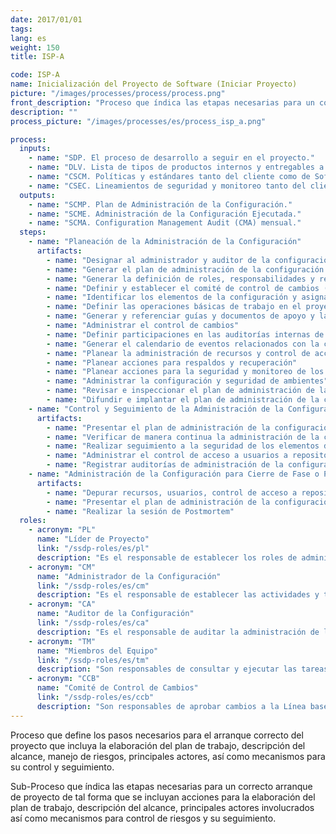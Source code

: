 ```yaml
---
date: 2017/01/01
tags:
lang: es
weight: 150
title: ISP-A

code: ISP-A
name: Inicialización del Proyecto de Software (Iniciar Proyecto)
picture: "/images/processes/process/process.png"
front_description: "Proceso que índica las etapas necesarias para un correcto arranque de proyecto de tal forma que se incluyan acciones para la elaboración del plan de trabajo, descripción del alcance, principales actores involucrados así como mecanismos para control de riesgos y su seguimiento."
description: ""
process_picture: "/images/processes/es/process_isp_a.png"

process:
  inputs:
    - name: "SDP. El proceso de desarrollo a seguir en el proyecto."
    - name: "DLV. Lista de tipos de productos internos y entregables a generar en el proyecto."
    - name: "CSCM. Políticas y estándares tanto del cliente como de Softtek respecto a la administración de la configuración y a la administración de cambios."
    - name: "CSEC. Lineamientos de seguridad y monitoreo tanto del cliente como de Softtek."
  outputs:
    - name: "SCMP. Plan de Administración de la Configuración."
    - name: "SCME. Administración de la Configuración Ejecutada."
    - name: "SCMA. Configuration Management Audit (CMA) mensual."
  steps:
    - name: "Planeación de la Administración de la Configuración"
      artifacts:
        - name: "Designar al administrador y auditor de la configuración"
        - name: "Generar el plan de administración de la configuración (SCM)"
        - name: "Generar la definición de roles, responsabilidades y reglas de uso del proyecto"
        - name: "Definir y establecer el comité de control de cambios (CCC)"
        - name: "Identificar los elementos de la configuración y asignar nomenclatura única a cada elemento de la configuración"
        - name: "Definir las operaciones básicas de trabajo en el proyecto"
        - name: "Generar y referenciar guías y documentos de apoyo y las referencias para su uso"
        - name: "Administrar el control de cambios"
        - name: "Definir participaciones en las auditorías internas de configuración y revisiones"
        - name: "Generar el calendario de eventos relacionados con la configuración"
        - name: "Planear la administración de recursos y control de acceso a usuarios a repositorios"
        - name: "Planear acciones para respaldos y recuperación"
        - name: "Planear acciones para la seguridad y monitoreo de los elementos de la configuración"
        - name: "Administrar la configuración y seguridad de ambientes"
        - name: "Revisar e inspeccionar el plan de administración de la configuración"
        - name: "Difundir e implantar el plan de administración de la configuración"
    - name: "Control y Seguimiento de la Administración de la Configuración"
      artifacts:
        - name: "Presentar el plan de administración de la configuración (SCM) a participantes del proyecto"
        - name: "Verificar de manera continua la administración de la configuración"
        - name: "Realizar seguimiento a la seguridad de los elementos de la configuración"
        - name: "Administrar el control de acceso a usuarios a repositorios"
        - name: "Registrar auditorías de administración de la configuración según programación"
    - name: "Administración de la Configuración para Cierre de Fase o Proyecto"
      artifacts:
        - name: "Depurar recursos, usuarios, control de acceso a repositorios y licencias usadas en el proyecto"
        - name: "Presentar el plan de administración de la configuración (SCM) a participantes del proyecto"
        - name: "Realizar la sesión de Postmortem"
  roles:
    - acronym: "PL"
      name: "Líder de Proyecto"
      link: "/ssdp-roles/es/pl"
      description: "Es el responsable de establecer los roles de administrador de la configuración y de auditor de la configuración."
    - acronym: "CM"
      name: "Administrador de la Configuración"
      link: "/ssdp-roles/es/cm"
      description: "Es el responsable de establecer las actividades y tareas de la administración de la configuración dentro del plan de administración de la configuración."
    - acronym: "CA"
      name: "Auditor de la Configuración"
      link: "/ssdp-roles/es/ca"
      description: "Es el responsable de auditar la administración de la configuración."
    - acronym: "TM"
      name: "Miembros del Equipo"
      link: "/ssdp-roles/es/tm"
      description: "​Son responsables de consultar y ejecutar las tareas de la administración de la configuración."
    - acronym: "CCB"
      name: "​Comité de Control de Cambios"
      link: "/ssdp-roles/es/ccb"
      description: "Son responsables de aprobar cambios a la Línea base y determinar la aceptación o el rechazo de un cambio solicitado en función de su impacto en el proyecto."
---
```

Proceso que define los pasos necesarios para el arranque correcto del proyecto que  incluya la elaboración del plan de trabajo, descripción del alcance, manejo  de riesgos, principales actores, así como mecanismos para su control y seguimiento.

Sub-Proceso que índica las etapas necesarias para un correcto arranque de proyecto de tal forma que se incluyan acciones para la elaboración del plan de trabajo, descripción del alcance, principales actores involucrados así como mecanismos para control de riesgos y su seguimiento.
